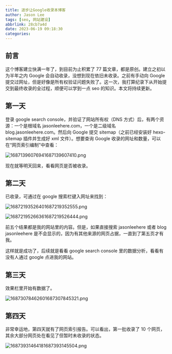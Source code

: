 ```yaml
---
title: 逐步让Google收录本博客
author: Jason Lee
tags: [seo, 网站建设]
abbrlink: 28cb7a4d
date: 2023-06-19 09:18:30
categories:
---
```


## 前言

这个博客建立快满一年了，到目前为止积累了 77 篇文章，都是原创。建立之初以为半年之内 Google 会自动收录，没想到现在依旧未收录。之前有手动向 Google 提交过网址，但是好像是所有权验证问题失败了。这一次，我打算纪录下从开始提交到最终收录的全过程，顺便可以学到一点 seo 的知识。本文将持续更新。

## 第一天

登录 google search console，并验证了网站所有权（DNS 方式）后，有两个资源：一个是根域名 jasonleehere.com，一个是二级域名 blog.jasonleehere.com。然后向 Google 提交 sitemap（之前已经安装好 hexo-sitemap 插件并生成好 xml 文件）。想要查询 Google 收录的网址和数量，可以在“网页索引编制”中查看：

![16871396076941687139607410.png](https://cdn.jsdelivr.net/gh/li199-code/blog-imgs@main/16871396076941687139607410.png)

现在就等明天回来，看看网页是否被收录。

## 第二天

已收录，可通过在 google 搜索栏键入网址来找到：

![16872193526401687219352555.png](https://cdn.jsdelivr.net/gh/li199-code/blog-imgs@main/16872193526401687219352555.png)

![16872195266361687219526444.png](https://cdn.jsdelivr.net/gh/li199-code/blog-imgs@main/16872195266361687219526444.png)

前五个结果都是我的网站里的内容。但是，如果直接搜索 jasonleehere 或者 blog jasonleehere 是不会显示的，因为有其他来源的网页占据，一直到了第五页才有我。

这样就是成功了，后续就是看看 google search console 里的数据分析，看看有没有人通过 google 点进我的网站。

## 第三天

效果栏里开始有数据了。

![16873078462601687307845321.png](https://cdn.jsdelivr.net/gh/li199-code/blog-imgs@main/16873078462601687307845321.png)

## 第四天

非常幸运地，第四天就有了网页索引报告。可以看出，第一批收录了 10 个网页，其余大部分网页处在看见了但暂时未收录的状态。

![16873931464181687393145504.png](https://cdn.jsdelivr.net/gh/li199-code/blog-imgs@main/16873931464181687393145504.png)
